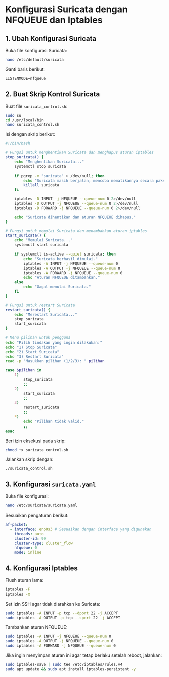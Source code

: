 # Konfigurasi Suricata dengan NFQUEUE dan Iptables

## 1. Ubah Konfigurasi Suricata
Buka file konfigurasi Suricata:
```bash
nano /etc/default/suricata
```
Ganti baris berikut:
```plaintext
LISTENMODE=nfqueue
```

## 2. Buat Skrip Kontrol Suricata
Buat file `suricata_control.sh`:
```bash
sudo su
cd /usr/local/bin
nano suricata_control.sh
```

Isi dengan skrip berikut:
```bash
#!/bin/bash

# Fungsi untuk menghentikan Suricata dan menghapus aturan iptables
stop_suricata() {
    echo "Menghentikan Suricata..."
    systemctl stop suricata

    if pgrep -x "suricata" > /dev/null; then
        echo "Suricata masih berjalan, mencoba mematikannya secara paksa..."
        killall suricata
    fi

    iptables -D INPUT -j NFQUEUE --queue-num 0 2>/dev/null
    iptables -D OUTPUT -j NFQUEUE --queue-num 0 2>/dev/null
    iptables -D FORWARD -j NFQUEUE --queue-num 0 2>/dev/null

    echo "Suricata dihentikan dan aturan NFQUEUE dihapus."
}

# Fungsi untuk memulai Suricata dan menambahkan aturan iptables
start_suricata() {
    echo "Memulai Suricata..."
    systemctl start suricata

    if systemctl is-active --quiet suricata; then
        echo "Suricata berhasil dimulai."
        iptables -A INPUT -j NFQUEUE --queue-num 0
        iptables -A OUTPUT -j NFQUEUE --queue-num 0
        iptables -A FORWARD -j NFQUEUE --queue-num 0
        echo "Aturan NFQUEUE ditambahkan."
    else
        echo "Gagal memulai Suricata."
    fi
}

# Fungsi untuk restart Suricata
restart_suricata() {
    echo "Merestart Suricata..."
    stop_suricata
    start_suricata
}

# Menu pilihan untuk pengguna
echo "Pilih tindakan yang ingin dilakukan:"
echo "1) Stop Suricata"
echo "2) Start Suricata"
echo "3) Restart Suricata"
read -p "Masukkan pilihan (1/2/3): " pilihan

case $pilihan in
    1)
        stop_suricata
        ;;
    2)
        start_suricata
        ;;
    3)
        restart_suricata
        ;;
    *)
        echo "Pilihan tidak valid."
        ;;
esac
```

Beri izin eksekusi pada skrip:
```bash
chmod +x suricata_control.sh
```
Jalankan skrip dengan:
```bash
./suricata_control.sh
```

## 3. Konfigurasi `suricata.yaml`
Buka file konfigurasi:
```bash
nano /etc/suricata/suricata.yaml
```
Sesuaikan pengaturan berikut:
```yaml
af-packet:
  - interface: enp0s3 # Sesuaikan dengan interface yang digunakan
    threads: auto
    cluster-id: 99
    cluster-type: cluster_flow
    nfqueue: 0
    mode: inline
```

## 4. Konfigurasi Iptables
Flush aturan lama:
```bash
iptables -F
iptables -X
```

Set izin SSH agar tidak diarahkan ke Suricata:
```bash
sudo iptables -A INPUT -p tcp --dport 22 -j ACCEPT
sudo iptables -A OUTPUT -p tcp --sport 22 -j ACCEPT
```

Tambahkan aturan NFQUEUE:
```bash
sudo iptables -A INPUT -j NFQUEUE --queue-num 0
sudo iptables -A OUTPUT -j NFQUEUE --queue-num 0
sudo iptables -A FORWARD -j NFQUEUE --queue-num 0
```

Jika ingin menyimpan aturan ini agar tetap berlaku setelah reboot, jalankan:
```bash
sudo iptables-save | sudo tee /etc/iptables/rules.v4
sudo apt update && sudo apt install iptables-persistent -y
```

